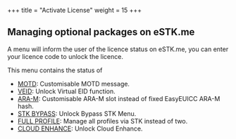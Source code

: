 +++
title = "Activate License"
weight = 15
+++

## Managing optional packages on eSTK.me

A menu will inform the user of the licence status on eSTK.me, you can enter your licence code to unlock the licence.

This menu contains the status of

- [MOTD](/stk/settings/motd): Customisable MOTD message.
- [VEID](/stk/settings/virtual-eid): Unlock Virtual EID function.
- [ARA-M](/stk/settings/ara-m): Customisable ARA-M slot instead of fixed EasyEUICC ARA-M hash.
- [STK BYPASS](/stk/tools/bypass-stk): Unlock Bypass STK Menu.
- [FULL PROFILE](/stk/profiles): Manage all profiles via STK instead of two.
- [CLOUD ENHANCE](/stk/settings/cloud-enhance): Unlock Cloud Enhance.
